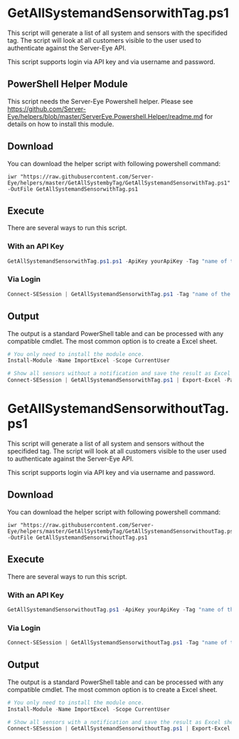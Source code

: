 # GetAllSystemandSensorwithTag.ps1

This script will generate a list of all system and sensors with the specifided tag. The script will look at all customers visible to the user used to authenticate against the Server-Eye API.

This script supports login via API key and via username and password. 

## PowerShell Helper Module
This script needs the Server-Eye Powershell helper. Please see https://github.com/Server-Eye/helpers/blob/master/ServerEye.Powershell.Helper/readme.md for details on how to install this module.

## Download

You can download the helper script with following powershell command:
```
iwr "https://raw.githubusercontent.com/Server-Eye/helpers/master/GetAllSystembyTag/GetAllSystemandSensorwithTag.ps1" -OutFile GetAllSystemandSensorwithTag.ps1
```

## Execute
There are several ways to run this script. 

### With an API Key
```powershell
GetAllSystemandSensorwithTag.ps1.ps1 -ApiKey yourApiKey -Tag "name of the tag"
```

### Via Login
```powershell
Connect-SESession | GetAllSystemandSensorwithTag.ps1 -Tag "name of the tag"
```

## Output
The output is a standard PowerShell table and can be processed with any compatible cmdlet. The most common option is to create a Excel sheet. 
```powershell
# You only need to install the module once.
Install-Module -Name ImportExcel -Scope CurrentUser

# Show all sensors without a notification and save the result as Excel sheet
Connect-SESession | GetAllSystemandSensorwithTag.ps1 | Export-Excel -Path "withTag.xlsx" -Show
```


# GetAllSystemandSensorwithoutTag.ps1

This script will generate a list of all system and sensors without the specifided tag. The script will look at all customers visible to the user used to authenticate against the Server-Eye API.

This script supports login via API key and via username and password. 

## Download

You can download the helper script with following powershell command:
```
iwr "https://raw.githubusercontent.com/Server-Eye/helpers/master/GetAllSystembyTag/GetAllSystemandSensorwithoutTag.ps1" -OutFile GetAllSystemandSensorwithoutTag.ps1
```

## Execute
There are several ways to run this script. 

### With an API Key
```powershell
GetAllSystemandSensorwithoutTag.ps1 -ApiKey yourApiKey -Tag "name of the tag"
```

### Via Login
```powershell
Connect-SESession | GetAllSystemandSensorwithoutTag.ps1 -Tag "name of the tag"
```

## Output
The output is a standard PowerShell table and can be processed with any compatible cmdlet. The most common option is to create a Excel sheet. 
```powershell
# You only need to install the module once.
Install-Module -Name ImportExcel -Scope CurrentUser

# Show all sensors with a notification and save the result as Excel sheet
Connect-SESession | GetAllSystemandSensorwithoutTag.ps1 | Export-Excel -Path "withoutTag.xlsx" -Show
```
